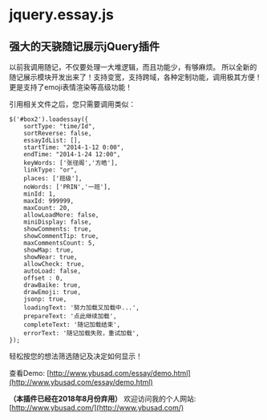 # jquery.essay.js
## 强大的天骁随记展示jQuery插件

以前我调用随记，不仅要处理一大堆逻辑，而且功能少，有够麻烦。
所以全新的随记展示模块开发出来了！支持变宽，支持跨域，各种定制功能，调用极其方便！更是支持了emoji表情渲染等高级功能！

引用相关文件之后，您只需要调用类似：

    $('#box2').loadessay({
    	sortType: "time/Id", 
    	sortReverse: false,  
    	essayIdList: [], 
    	startTime: "2014-1-12 0:00",
    	endTime: "2014-1-24 12:00",
    	keyWords: ['张径阁','方皓'],
    	linkType: "or",
    	places: ['班级'],  
    	noWords: ['PRIN','一班'],  
    	minId: 1,
    	maxId: 999999,
    	maxCount: 20, 
    	allowLoadMore: false, 
    	miniDisplay: false, 
    	showComments: true, 
    	showCommentTip: true,
    	maxCommentsCount: 5,
    	showMap: true, 
    	showNear: true, 
    	allowCheck: true, 
    	autoLoad: false,  
    	offset : 0, 
    	drawBaike: true,
    	drawEmoji: true,
    	jsonp: true, 
    	loadingText: '努力加载又加载中...',
    	prepareText: '点此继续加载',
    	completeText: '随记加载结束',
    	errorText: '随记加载失败，重试加载',
    });
    
轻松按您的想法筛选随记及决定如何显示！

查看Demo:
[http://www.ybusad.com/essay/demo.html](http://www.ybusad.com/essay/demo.html)

**（本插件已经在2018年8月份弃用）**
欢迎访问我的个人网站:
[http://www.ybusad.com/](http://www.ybusad.com/)

